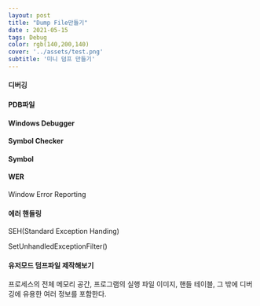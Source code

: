 ```yaml
---
layout: post
title: "Dump File만들기"
date : 2021-05-15
tags: Debug
color: rgb(140,200,140)
cover: '../assets/test.png'
subtitle: '미니 덤프 만들기'
---
```


#### **디버깅**

#### **PDB파일**

#### **Windows Debugger**

#### **Symbol Checker**

#### **Symbol**

#### **WER**

Window Error Reporting

#### **에러 핸들링**

SEH(Standard Exception Handing)

SetUnhandledExceptionFilter()

#### **유저모드 덤프파일 제작해보기**

프로세스의 전체 메모리 공간, 프로그램의 실행 파일 이미지, 핸들 테이블, 그 밖에 디버깅에 유용한 여러 정보를 포함한다.